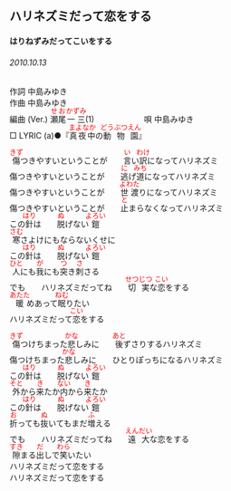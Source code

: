 <style type="text/css">
	ruby{
	    ruby-position: over;
	}
	ruby > rt{font-size: 12px;color:red;}
	p{font:16px;font-size: '楷体'}
</style>
## ハリネズミだって恋をする
#### はりねずみだってこいをする
###### 2010.10.13


作詞     中島みゆき　　　　　   
作曲      中島みゆき  　　　   
編曲 (Ver.) <ruby><rb>瀬尾</rb><rp>(</rp><rt>せお</rt><rp>)</rp></ruby><ruby><rb>一三</rb><rp>(</rp><rt>かずみ</rt><rp>)</rp></ruby>(1)　　　　　　
唄  中島みゆき        
□ LYRIC (a)●『<ruby><rb>真夜中</rb><rp>(</rp><rt>まよなか</rt><rp>)</rp></ruby>の<ruby><rb>動物園</rb><rp>(</rp><rt>どうぶつえん</rt><rp>)</rp></ruby>』   
   
   
<ruby><rb>傷</rb><rp>(</rp><rt>きず</rt><rp>)</rp></ruby>つきやすいということが　　<ruby><rb>言</rb><rp>(</rp><rt>い</rt><rp>)</rp></ruby>い<ruby><rb>訳</rb><rp>(</rp><rt>わけ</rt><rp>)</rp></ruby>になってハリネズミ   
傷つきやすいということが　　<ruby><rb>逃</rb><rp>(</rp><rt>に</rt><rp>)</rp></ruby>げ<ruby><rb>道</rb><rp>(</rp><rt>みち</rt><rp>)</rp></ruby>になってハリネズミ   
傷つきやすいということが　　<ruby><rb>世渡</rb><rp>(</rp><rt>よわた</rt><rp>)</rp></ruby>りになってハリネズミ   
傷つきやすいということが　　<ruby><rb>止</rb><rp>(</rp><rt>と</rt><rp>)</rp></ruby>まらなくなってハリネズミ   
この<ruby><rb>針</rb><rp>(</rp><rt>はり</rt><rp>)</rp></ruby>は　　<ruby><rb>脱</rb><rp>(</rp><rt>ぬ</rt><rp>)</rp></ruby>げない<ruby><rb>鎧</rb><rp>(</rp><rt>よろい</rt><rp>)</rp></ruby>   
<ruby><rb>寒</rb><rp>(</rp><rt>さむ</rt><rp>)</rp></ruby>さよけにもならないくせに   
この<ruby><rb>針</rb><rp>(</rp><rt>はり</rt><rp>)</rp></ruby>は　　<ruby><rb>脱</rb><rp>(</rp><rt>ぬ</rt><rp>)</rp></ruby>げない<ruby><rb>鎧</rb><rp>(</rp><rt>よろい</rt><rp>)</rp></ruby>   
<ruby><rb>人</rb><rp>(</rp><rt>ひと</rt><rp>)</rp></ruby>にも<ruby><rb>我</rb><rp>(</rp><rt>が</rt><rp>)</rp></ruby>にも<ruby><rb>突</rb><rp>(</rp><rt>つ</rt><rp>)</rp></ruby>き<ruby><rb>刺</rb><rp>(</rp><rt>さ</rt><rp>)</rp></ruby>さる   
でも　　ハリネズミだってね　　<ruby><rb>切実</rb><rp>(</rp><rt>せつじつ</rt><rp>)</rp></ruby>な<ruby><rb>恋</rb><rp>(</rp><rt>こい</rt><rp>)</rp></ruby>をする   
<ruby><rb>暖</rb><rp>(</rp><rt>あたた</rt><rp>)</rp></ruby>めあって<ruby><rb>眠</rb><rp>(</rp><rt>ねむ</rt><rp>)</rp></ruby>りたい   
ハリネズミだって<ruby><rb>恋</rb><rp>(</rp><rt>こい</rt><rp>)</rp></ruby>をする   
   
<ruby><rb>傷</rb><rp>(</rp><rt>きず</rt><rp>)</rp></ruby>つけちまった<ruby><rb>悲</rb><rp>(</rp><rt>かな</rt><rp>)</rp></ruby>しみに　　<ruby><rb>後</rb><rp>(</rp><rt>あと</rt><rp>)</rp></ruby>ずさりするハリネズミ   
傷つけちまった<ruby><rb>悲</rb><rp>(</rp><rt>かな</rt><rp>)</rp></ruby>しみに　　ひとりぽっちになるハリネズミ   
この<ruby><rb>針</rb><rp>(</rp><rt>はり</rt><rp>)</rp></ruby>は　　<ruby><rb>脱</rb><rp>(</rp><rt>ぬ</rt><rp>)</rp></ruby>げない<ruby><rb>鎧</rb><rp>(</rp><rt>よろい</rt><rp>)</rp></ruby>   
<ruby><rb>外</rb><rp>(</rp><rt>そと</rt><rp>)</rp></ruby>から<ruby><rb>来</rb><rp>(</rp><rt>き</rt><rp>)</rp></ruby>たか<ruby><rb>内</rb><rp>(</rp><rt>ない</rt><rp>)</rp></ruby>から<ruby><rb>来</rb><rp>(</rp><rt>き</rt><rp>)</rp></ruby>たか   
この<ruby><rb>針</rb><rp>(</rp><rt>はり</rt><rp>)</rp></ruby>は　　<ruby><rb>脱</rb><rp>(</rp><rt>ぬ</rt><rp>)</rp></ruby>げない<ruby><rb>鎧</rb><rp>(</rp><rt>よろい</rt><rp>)</rp></ruby>   
<ruby><rb>折</rb><rp>(</rp><rt>お</rt><rp>)</rp></ruby>っても<ruby><rb>抜</rb><rp>(</rp><rt>ぬ</rt><rp>)</rp></ruby>いてもまだ<ruby><rb>増</rb><rp>(</rp><rt>ふ</rt><rp>)</rp></ruby>える   
でも　　ハリネズミだってね　　<ruby><rb>遠大</rb><rp>(</rp><rt>えんだい</rt><rp>)</rp></ruby>な恋をする   
<ruby><rb>隙</rb><rp>(</rp><rt>すき</rt><rp>)</rp></ruby>まる<ruby><rb>出</rb><rp>(</rp><rt>だ</rt><rp>)</rp></ruby>しで<ruby><rb>笑</rb><rp>(</rp><rt>わら</rt><rp>)</rp></ruby>いたい   
ハリネズミだって恋をする   
ハリネズミだって恋をする   